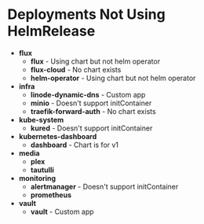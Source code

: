 # Deployments Not Using HelmRelease

- **flux**
    - **flux** - Using chart but not helm operator
    - **flux-cloud** - No chart exists
    - **helm-operator** - Using chart but not helm operator
- **infra**
    - **linode-dynamic-dns** - Custom app
    - **minio** - Doesn't support initContainer
    - **traefik-forward-auth** - No chart exists
- **kube-system**
    - **kured** - Doesn't support initContainer
- **kubernetes-dashboard**
    - **dashboard** - Chart is for v1
- **media**
    - **plex**
    - **tautulli**
- **monitoring**
    - **alertmanager** - Doesn't support initContainer
    - **prometheus**
- **vault**
    - **vault** - Custom app
    

